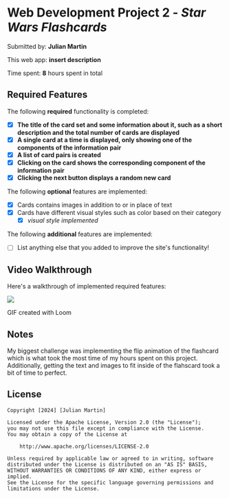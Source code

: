 # Web Development Project 2 - _Star Wars Flashcards_

Submitted by: **Julian Martin**

This web app: **insert description**

Time spent: **8** hours spent in total

## Required Features

The following **required** functionality is completed:

- [x] **The title of the card set and some information about it, such as a short description and the total number of cards are displayed**
- [x] **A single card at a time is displayed, only showing one of the components of the information pair**
- [x] **A list of card pairs is created**
- [x] **Clicking on the card shows the corresponding component of the information pair**
- [x] **Clicking the next button displays a random new card**

The following **optional** features are implemented:

- [x] Cards contains images in addition to or in place of text
- [x] Cards have different visual styles such as color based on their category
  - [x] _visual style implemented_

The following **additional** features are implemented:

- [ ] List anything else that you added to improve the site's functionality!

## Video Walkthrough

Here's a walkthrough of implemented required features:

<div>
    <a href="https://www.loom.com/share/35e5f102eadd454ba826f62d02084d8a">
    </a>
    <a href="https://www.loom.com/share/35e5f102eadd454ba826f62d02084d8a">
      <img style="max-width:300px;" src="https://cdn.loom.com/sessions/thumbnails/35e5f102eadd454ba826f62d02084d8a-with-play.gif">
    </a>
  </div>

GIF created with Loom

## Notes

My biggest challenge was implementing the flip animation of the flashcard which is what took the most time of my hours spent on this project. Additionally, getting the text and images to fit inside of the flahscard took a bit of time to perfect.

## License

    Copyright [2024] [Julian Martin]

    Licensed under the Apache License, Version 2.0 (the "License");
    you may not use this file except in compliance with the License.
    You may obtain a copy of the License at

        http://www.apache.org/licenses/LICENSE-2.0

    Unless required by applicable law or agreed to in writing, software
    distributed under the License is distributed on an "AS IS" BASIS,
    WITHOUT WARRANTIES OR CONDITIONS OF ANY KIND, either express or implied.
    See the License for the specific language governing permissions and
    limitations under the License.
